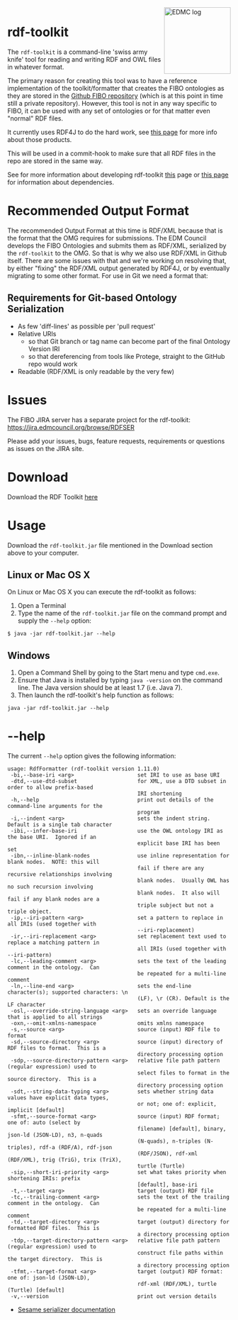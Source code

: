 <img src="https://spec.edmcouncil.org/fibo/htmlpages/develop/latest/img/logo.66a988fe.png" width="150" style="float: right" alt="EDMC log"/>

# rdf-toolkit

The `rdf-toolkit` is a command-line 'swiss army knife' tool for reading and writing RDF and OWL files in whatever format.

The primary reason for creating this tool was to have a reference implementation of the toolkit/formatter that 
creates the FIBO ontologies as they are stored in the [Github FIBO repository](https://github.com/edmcouncil/fibo) 
(which is at this point in time still a private repository). However, this tool is not in any way specific to FIBO, 
it can be used with any set of ontologies or for that matter even "normal" RDF files.

It currently uses RDF4J to do the hard work, see [this page](docs/dependencies.md) for more info about those products.

This will be used in a commit-hook to make sure that all RDF files in the repo are stored in the same way.

See for more information about developing rdf-toolkit [this](docs/develop.md) page or [this page](docs/dependencies.md) for information about dependencies.

# Recommended Output Format

The recommended Output Format at this time is RDF/XML because that is the format that the OMG requires for submissions. 
The EDM Council develops the FIBO Ontologies and submits them as RDF/XML, serialized by the `rdf-toolkit` to the OMG. 
So that is why we also use RDF/XML in Github itself. There are some issues with that and we're working on resolving that, 
by either "fixing" the RDF/XML output generated by RDF4J, or by eventually migrating to some other format. 
For use in Git we need a format that:

## Requirements for Git-based Ontology Serialization

- As few 'diff-lines' as possible per 'pull request'
- Relative URIs
  - so that Git branch or tag name can become part of the final Ontology Version IRI
  - so that dereferencing from tools like Protege, straight to the GitHub repo would work
- Readable (RDF/XML is only readable by the very few)

# Issues

The FIBO JIRA server has a separate project for the rdf-toolkit: https://jira.edmcouncil.org/browse/RDFSER

Please add your issues, bugs, feature requests, requirements or questions as issues on the JIRA site.

# Download

Download the RDF Toolkit [here](https://jenkins.edmcouncil.org/view/rdf-toolkit/job/rdf-toolkit-build/lastSuccessfulBuild/artifact/target/rdf-toolkit.jar)

# Usage

Download the `rdf-toolkit.jar` file mentioned in the Download section above to your computer.

## Linux or Mac OS X

On Linux or Mac OS X you can execute the rdf-toolkit as follows:

1. Open a Terminal
2. Type the name of the `rdf-toolkit.jar` file on the command prompt and supply the `--help` option:
```
$ java -jar rdf-toolkit.jar --help
```

## Windows

1. Open a Command Shell by going to the Start menu and type `cmd.exe`.
2. Ensure that Java is installed by typing `java -version` on the command line. The Java version should be at least 1.7 (i.e. Java 7).
3. Then launch the rdf-toolkit's help function as follows:
```
java -jar rdf-toolkit.jar --help
```

# --help

The current `--help` option gives the following information:

```
usage: RdfFormatter (rdf-toolkit version 1.11.0)
 -bi,--base-iri <arg>                    set IRI to use as base URI
 -dtd,--use-dtd-subset                   for XML, use a DTD subset in order to allow prefix-based
                                         IRI shortening
 -h,--help                               print out details of the command-line arguments for the
                                         program
 -i,--indent <arg>                       sets the indent string.  Default is a single tab character
 -ibi,--infer-base-iri                   use the OWL ontology IRI as the base URI.  Ignored if an
                                         explicit base IRI has been set
 -ibn,--inline-blank-nodes               use inline representation for blank nodes.  NOTE: this will
                                         fail if there are any recursive relationships involving
                                         blank nodes.  Usually OWL has no such recursion involving
                                         blank nodes.  It also will fail if any blank nodes are a
                                         triple subject but not a triple object.
 -ip,--iri-pattern <arg>                 set a pattern to replace in all IRIs (used together with
                                         --iri-replacement)
 -ir,--iri-replacement <arg>             set replacement text used to replace a matching pattern in
                                         all IRIs (used together with --iri-pattern)
 -lc,--leading-comment <arg>             sets the text of the leading comment in the ontology.  Can
                                         be repeated for a multi-line comment
 -ln,--line-end <arg>                    sets the end-line character(s); supported characters: \n
                                         (LF), \r (CR). Default is the LF character
 -osl,--override-string-language <arg>   sets an override language that is applied to all strings
 -oxn,--omit-xmlns-namespace             omits xmlns namespace
 -s,--source <arg>                       source (input) RDF file to format
 -sd,--source-directory <arg>            source (input) directory of RDF files to format.  This is a
                                         directory processing option
 -sdp,--source-directory-pattern <arg>   relative file path pattern (regular expression) used to
                                         select files to format in the source directory.  This is a
                                         directory processing option
 -sdt,--string-data-typing <arg>         sets whether string data values have explicit data types,
                                         or not; one of: explicit, implicit [default]
 -sfmt,--source-format <arg>             source (input) RDF format; one of: auto (select by
                                         filename) [default], binary, json-ld (JSON-LD), n3, n-quads
                                         (N-quads), n-triples (N-triples), rdf-a (RDF/A), rdf-json
                                         (RDF/JSON), rdf-xml (RDF/XML), trig (TriG), trix (TriX),
                                         turtle (Turtle)
 -sip,--short-iri-priority <arg>         set what takes priority when shortening IRIs: prefix
                                         [default], base-iri
 -t,--target <arg>                       target (output) RDF file
 -tc,--trailing-comment <arg>            sets the text of the trailing comment in the ontology.  Can
                                         be repeated for a multi-line comment
 -td,--target-directory <arg>            target (output) directory for formatted RDF files.  This is
                                         a directory processing option
 -tdp,--target-directory-pattern <arg>   relative file path pattern (regular expression) used to
                                         construct file paths within the target directory.  This is
                                         a directory processing option
 -tfmt,--target-format <arg>             target (output) RDF format: one of: json-ld (JSON-LD),
                                         rdf-xml (RDF/XML), turtle (Turtle) [default]
 -v,--version                            print out version details
```

* [Sesame serializer documentation](docs/RdfFormatter.md)
